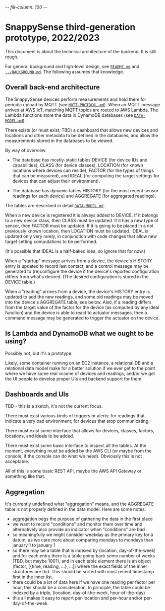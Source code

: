 -*- fill-column: 100 -*-

# SnappySense third-generation prototype, 2022/2023

This document is about the technical architecture of the backend.  It is still rough.

For general background and high-level design, see [`README.md`](README.md) and
[`../BACKGROUND.md`](../BACKGROUND.md).  The following assumes that knowledge.

## Overall back-end architecture

The SnappySense devices perform measurements and hold them for periodic upload by MQTT (see
[`MQTT-PROTOCOL.md`](MQTT-PROTOCOL.md)).  When an MQTT message arrives at AWS IoT, matching MQTT
topics are routed to AWS Lambda.  The Lambda functions store the data in DynamoDB databases (see
[`DATA-MODEL.md`](DATA-MODEL.md)).

There exists (or must exist, TBD) a dashboard that allows new devices and locations and other
metadata to be defined in the databases, and allow the measurements stored in the databases to be
viewed.

By way of overview:

- The database has mostly-static tables DEVICE (for device IDs and capabilities), CLASS (for device
  classes), LOCATION (for known locations where devices can reside), FACTOR (for the types of things
  that can be measured), and IDEAL (for computing the target settings for devices that can adjust
  their environment).

- The database has dynamic tables HISTORY (for the most recent sensor readings for each device) and
  AGGREGATE (for aggregated readings).
  
The tables are described in detail [`DATA-MODEL.md`](DATA-MODEL.md).

When a new device is registered it is always added to DEVICE.  If it belongs to a new device class,
then CLASS must be updated.  If it has a new type of sensor, then FACTOR must be updated.  If it is
going to be placed in a not previously known location, then LOCATION must be updated.  IDEAL is
updated only very rarely, in conjunction with code changes that allow new target setting
computations to be performed.

(It's possible that IDEAL is a half-baked idea, so ignore that for now.)

When a "startup" message arrives from a device, the device's HISTORY entry is updated to record last
contact, and a control message may be generated to (re)configure the device if the device's reported
configuration differs from what's desired.  (The desired configuration is stored in the DEVICE
table.)

When a "reading" arrives from a device, the device's HISTORY entry is updated to add the new
readings, and some old readings may be moved into the device's AGGREGATE table, see below.  Also, if
a reading differs from the target value of the factor for the device (as computed by any ideal
function) and the device is able to react to actuator messages, then a command message may be
generated to trigger the actuator on the device.

## Is Lambda and DynamoDB what we ought to be using?

Possibly not, but it's a prototype.

Likely, some container running on an EC2 instance, a relational DB and a relational data model make
for a better solution if we ever get to the point where we have some real volume of devices and
readings, and/or we get the UI people to develop proper UIs and backend support for them.

## Dashboards and UIs

TBD - this is a sketch, it's not the current focus.

There must exist various kinds of triggers or alerts: for readings that indicate a very bad
environment; for devices that stop communicating.

There must exist some interface that allows for devices, classes, factors, locations, and ideals to
be added.

There must exist some basic interface to inspect all the tables.  At the moment, everything must be
added by the AWS CLI (or maybe from the console, if the console can do what we need).  Obviously
this is not acceptable.

All of this is some basic REST API, maybe the AWS API Gateway or something like that.

## Aggregation

It's currently undefined what "aggregation" means, and the AGGREGATE table is not properly defined
in the data model.  Here are some notes:

- aggregation begs the purpose of gathering the data in the first place
- we want to record "conditions" and monitor them over time and alternatively also provide an
  indicator when "conditions" are bad
- so meaningfully we might consider weekday as the primary key for a datum, as we care more about
  comparing mondays to mondays than january 1 to january 1
- so there may be a table that is indexed by (location, day-of-the-week) and for each entry there is
  a table going back some number of weeks (TBD, but maybe 100?), and in each table element there is
  an object (factor, [{time, reading, ...}, ...])  where the exact fields of the inner structures
  are tbd.  This should be sorted with most recent timestamp first in the inner list.
- there could be a lot of data here if we have one reading per factor per hour, this should be a
  consideration.  In principle, the table could be indexed by a triple, (location, day-of-the-week,
  hour-of-the-day)
- this all makes it easy to report per-location and per-hour and/or per-day-of-the-week.
